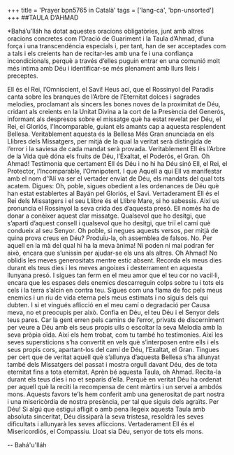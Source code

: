 +++
title = 'Prayer bpn5765 in Català'
tags = ['lang-ca', 'bpn-unsorted']
+++
##TAULA D’AHMAD

*Bahá’u’lláh ha dotat aquestes oracions obligatòries, junt amb altres oracions concretes com l’Oració de Guariment i la Taula d’Ahmad, d’una força i una transcendència especials i, per tant, han de ser acceptades com a tals i els creients han de recitar-les amb una fe i una confiança incondicionals, perquè a través d’elles puguin entrar en una comunió molt més intima amb Déu i identificar-se més plenament amb llurs lleis i preceptes.  


Ell és el Rei, l’Omniscient, el Savi!
Heus ací, que el Rossinyol del Paradís canta sobre les branques de l’Arbre de l’Eternitat dolces i sagrades melodies, proclamant als sincers les bones noves de la proximitat de Déu, cridant als creients en la Unitat Divina a la cort de la Presència del Generós, informant als despresos sobre el missatge què ha estat revelat per Déu, el Rei, el Gloriós, l’Incomparable, guiant els amants cap a aquesta resplendent Bellesa.
Veritablement aquesta és la Bellesa Més Gran anunciada en els Llibres dels Missatgers, per mitjà de la qual la veritat serà distingida de l’error i la saviesa de cada mandat serà provada. Veritablement Ell és l’Arbre de la Vida què dóna els fruits de Déu, l’Exaltat, el Poderós, el Gran.
Oh Ahmad! Testimonia que certament Ell és Déu i no hi ha Déu sinó Ell, el Rei, el Protector, l’Incomparable, l’Omnipotent. I que Aquell a qui Ell va manifestar amb el nom d’’Alí  va ser el vertader enviat de Déu, els mandats del qual tots acatem.
Digues: Oh, poble, sigues obedient a les ordenances de Déu què han estat establertes al Bayán pel Gloriós, el Savi. Vertaderament Ell és el Rei dels Missatgers i el seu Llibre és el Llibre Mare, si ho sabessis. Així us pronuncia el Rossinyol la seva crida des d’aquesta presó. Ell només ha de donar a conèixer aquest clar missatge. Qualsevol que ho desitgi, que s’aparti d’aquest consell i qualsevol que ho desitgi, que triï el camí què condueix al seu Senyor.
Oh poble, si negues aquests versos, per mitjà de quina prova creus en Déu? Produïu-la, oh assemblea de falsos.
No. Per aquell en la mà del qual hi ha la meva ànima! Ni poden ni mai podran fer això, encara que s’unissin per ajudar-se els uns als altres.
Oh Ahmad! No oblidis les meves generositats mentre estic absent. Recorda els meus dies durant els teus dies i les meves angoixes i desterrament en aquesta llunyana presó. I sigues tan ferm en el meu amor que el teu cor no vacil·li, encara que les espases dels enemics descarreguin colps sobre tu i tots els cels i la terra s’alcin en contra teu.
Sigues com una flama de foc pels meus enemics i un riu de vida eterna pels meus estimats i no siguis dels qui dubten.
I si et vingués aflicció en el meu camí o degradació per Causa meva, no et preocupis per això.
Confia en Déu, el teu Déu i el Senyor dels teus pares. Car la gent erren pels camins de l’error, privats de discerniment per veure a Déu amb els seus propis ulls o escoltar la seva Melodia amb la seva pròpia oïda. Així els hem trobat, com tu també ho testimonies.
Així les seves supersticions s’ha convertit en vels què s’interposen entre ells i els seus propis cors, apartant-los del camí de Déu, l’Exaltat, el Gran.
Tingues per cert que de veritat aquell què s’allunya d’aquesta Bellesa s’ha allunyat també dels Missatgers del passat i mostra orgull davant Déu, des de tota eternitat fins a tota eternitat.
Aprèn bé aquesta Taula, oh Ahmad. Recita-la durant els teus dies i no et separis d’ella. Perquè en veritat Déu ha ordenat per aquell què la reciti la recompensa de cent màrtirs i un servei a ambdós mons.
Aquests favors te’ls hem conferit amb una generositat de part nostra i una misericòrdia de nostra presència, per tal que siguis dels agraïts.
Per Déu! Si algú que estigui afligit o amb pena llegeix aquesta Taula amb absoluta sinceritat, Déu dissiparà la seva tristesa, resoldrà les seves dificultats i allunyarà les seves afliccions.
Vertaderament Ell és el Misericordiós, el Compassiu. Lloat sia Déu, senyor de tots els mons.

-- Bahá'u'lláh
